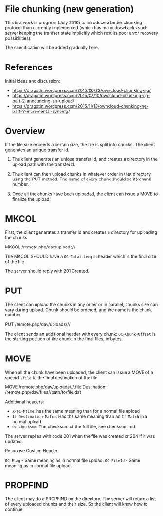 File chunking (new generation)
====

This is a work in progress (July 2016) to introduce a better chunking protocol than currently implemented 
(which has many drawbacks such server keeping the tranfser state implicitly which results poor error recovery possibilities).

The specification will be added gradually here.


References
==========

Initial ideas and discussion:

 * https://dragotin.wordpress.com/2015/06/22/owncloud-chunking-ng/
 * https://dragotin.wordpress.com/2015/07/10/owncloud-chunking-ng-part-2-announcing-an-upload/
 * https://dragotin.wordpress.com/2015/11/13/owncloud-chunking-ng-part-3-incremental-syncing/
 
Overview
========

If the file size exceeds a certain size, the file is split into chunks.
The client generates an unique transfer id.

1. The client generates an unique transfer id, and creates a directory in the upload
path with the transferId.

2. The client can then upload chunks in whatever order in that directory
using the PUT method. The name of every chunk should be its chunk number.

3. Once all the chunks have been uploaded, the client can issue a MOVE
to finalize the upload.


MKCOL
=====

First, the client generates a transfer id and creates a directory for uploading the chunks

   MKCOL /remote.php/dav/uploads/<user-id>/<transfer-id>

The MKCOL SHOULD have a `OC-Total-Length` header which is the final size of the file

The server should reply with 201 Created.

PUT
===

The client can upload the chunks in any order or in parallel, chunks size can vary
during upload. Chunk should be ordered, and the name is the chunk number

   PUT /remote.php/dav/uploads/<user-id>/<transfer-id>/<chunk-number>

The client sends an additional header with every chunk: `OC-Chunk-Offset` is the
starting position of the chunk in the final files, in bytes.

MOVE
====

When all the chunk have been uploaded, the client can issue a MOVE of a special
`.file` to the final destination of the file

  MOVE /remote.php/dav/uploads/<user-id>/<transfer-id>/.file
  Destination: /remote.php/dav/files/<user-id>/path/to/file.dat

Additional headers:

* `X-OC-Mtime`: has the same meaning than for a normal file upload
* `If-Destination-Match`: Has the same meaning than an `If-Match` in a normal upload.
* `OC-Checksum`: The checksum of the full file, see checksum.md

The server replies with code 201 when the file was created or 204 if it was updated.

Response Custom Header:

`OC-Etag` - Same meaning as in normal file upload.
`OC-FileId` - Same meaning as in normal file upload.

PROPFIND
========

The client may do a PROPFIND on the directory. The server will return a list
of every uploaded chunks and their size. So the client will know how to continue.

